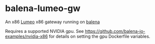 # balena-lumeo-gw
An x86 [Lumeo](https://lumeo.com/) x86 gateway running on [balena](https://www.balena.io/)

Requires a supported NVIDIA gpu. See https://github.com/balena-io-examples/nvidia-x86 for details on setting the gpu Dockerfile variables.

